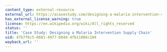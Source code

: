 ```yaml
---
content_type: external-resource
external_url: https://acasestudy.com/designing-a-malaria-intervention-supply-chain-a-case-study/
has_external_license_warning: true
license: https://en.wikipedia.org/wiki/All_rights_reserved
status: ''
title: 'Case Study: Designing a Malaria Intervention Supply Chain'
uid: 47b7f6c5-0681-4977-b04d-4fb11086c104
wayback_url: ''
---
```

